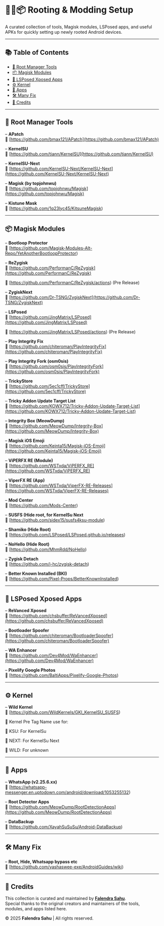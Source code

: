 # 🔧📱📦 Rooting & Modding Setup

A curated collection of tools, Magisk modules, LSPosed apps, and useful APKs for quickly setting up newly rooted Android devices.

---

## 📚 Table of Contents

- [🔧 Root Manager Tools](#-root-manager-tools)
- [📦 Magisk Modules](#-magisk-modules)
- [🧩 LSPosed Xposed Apps](#-lsposed-xposed-apps)
- [⚙️ Kernel](#-kernel)
- [📱 Apps](#-apps)
- [🛠️ Many Fix](#-many-fix)
- [🙏 Credits](#-credits)

---

## 🔧 Root Manager Tools

– **APatch**  
🔗 [https://github.com/bmax121/APatch](https://github.com/bmax121/APatch)

– **KernelSU**  
🔗 [https://github.com/tiann/KernelSU](https://github.com/tiann/KernelSU)

– **KernelSU-Next**  
🔗 [https://github.com/KernelSU-Next/KernelSU-Next](https://github.com/KernelSU-Next/KernelSU-Next)

– **Magisk (by topjohnwu)**  
🔗 [https://github.com/topjohnwu/Magisk](https://github.com/topjohnwu/Magisk)

– **Kistune Mask**  
🔗 [https://github.com/1q23lyc45/KitsuneMagisk)

---

## 📦 Magisk Modules

– **Bootloop Protector**  
🔗 [https://github.com/Magisk-Modules-Alt-Repo/YetAnotherBootloopProtector)

– **ReZygisk**  
🔗 [https://github.com/PerformanC/ReZygisk](https://github.com/PerformanC/ReZygisk)

🔗 [https://github.com/PerformanC/ReZygisk/actions) (Pre Release)

– **ZygiskNext**  
🔗 [https://github.com/Dr-TSNG/ZygiskNext](https://github.com/Dr-TSNG/ZygiskNext)

– **LSPosed**  
🔗 [https://github.com/JingMatrix/LSPosed](https://github.com/JingMatrix/LSPosed)

🔗 [https://github.com/JingMatrix/LSPosed/actions) (Pre Release)

– **Play Integrity Fix**  
🔗 [https://github.com/chiteroman/PlayIntegrityFix](https://github.com/chiteroman/PlayIntegrityFix)

– **Play Integrity Fork (osm0sis)**  
🔗 [https://github.com/osm0sis/PlayIntegrityFork](https://github.com/osm0sis/PlayIntegrityFork)

– **TrickyStore**  
🔗 [https://github.com/5ec1cff/TrickyStore](https://github.com/5ec1cff/TrickyStore)

– **Tricky Addon Update Target List**  
🔗 [https://github.com/KOWX712/Tricky-Addon-Update-Target-List](https://github.com/KOWX712/Tricky-Addon-Update-Target-List)

– **Integrity Box (MeowDump)**  
🔗 [https://github.com/MeowDump/Integrity-Box](https://github.com/MeowDump/Integrity-Box)

– **Magisk iOS Emoji**  
🔗 [https://github.com/Keinta15/Magisk-iOS-Emoji](https://github.com/Keinta15/Magisk-iOS-Emoji)

– **ViPERFX RE (Module)**  
🔗 [https://github.com/WSTxda/ViPERFX_RE](https://github.com/WSTxda/ViPERFX_RE)

– **ViperFX RE (App)**  
🔗 [https://github.com/WSTxda/ViperFX-RE-Releases](https://github.com/WSTxda/ViperFX-RE-Releases)

– **Mod Center**  
🔗 [https://github.com/Mods-Center)

– **SUSFS (Hide root, for KernelSu Next**  
🔗 [https://github.com/sidex15/susfs4ksu-module)

– **Shamiko (Hide Root)**  
🔗 [https://github.com/LSPosed/LSPosed.github.io/releases)

– **NoHello (Hide Root)**  
🔗 [https://github.com/MhmRdd/NoHello)

– **Zygisk Detach**  
🔗 [https://github.com/j-hc/zygisk-detach)

– **Better Known Installed (BKI)**  
🔗 [https://github.com/Pixel-Props/BetterKnownInstalled)

---

## 🧩 LSPosed Xposed Apps

– **ReVanced Xposed**  
🔗 [https://github.com/chsbuffer/ReVancedXposed](https://github.com/chsbuffer/ReVancedXposed)

– **Bootloader Spoofer**  
🔗 [https://github.com/chiteroman/BootloaderSpoofer](https://github.com/chiteroman/BootloaderSpoofer)

– **WA Enhancer**  
🔗 [https://github.com/Dev4Mod/WaEnhancer](https://github.com/Dev4Mod/WaEnhancer)

– **Pixelify Google Photos**  
🔗 [https://github.com/BaltiApps/Pixelify-Google-Photos)

---

## ⚙️ Kernel
– **Wild Kernel**  
🔗 [https://github.com/WildKernels/GKI_KernelSU_SUSFS)

🔷 Kernel Pre Tag Name use for:

🔹 KSU: For KernelSu

🔹 NEXT: For KernelSu Next

🔹 WILD: For unknown

---

## 📱 Apps

– **WhatsApp (v2.25.6.xx)**  
🔗 [https://whatsapp-messenger.en.uptodown.com/android/download/1053255132)

– **Root Detector Apps**  
🔗 [https://github.com/MeowDump/RootDetectionApps](https://github.com/MeowDump/RootDetectionApps)

– **DataBackup**  
🔗 [https://github.com/XayahSuSuSu/Android-DataBackup)

---

## 🛠️ Many Fix

– **Root, Hide, Whatsapp bypass etc**  
🔗 [https://github.com/yashaswee-exe/AndroidGuides/wiki)


---

## 🙏 Credits

This collection is curated and maintained by **[Falendra Sahu](https://github.com/falendra-sahu)**.  
Special thanks to the original creators and maintainers of the tools, modules, and apps listed here.

© 2025 **Falendra Sahu** | All rights reserved.
